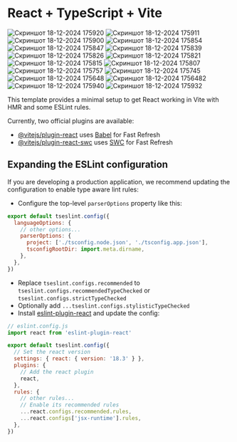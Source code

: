# React + TypeScript + Vite
![Скриншот 18-12-2024 175920](https://github.com/user-attachments/assets/b7383175-eb11-4bbb-8bc2-eb2c018e5bae)
![Скриншот 18-12-2024 175911](https://github.com/user-attachments/assets/fc4fc4b5-5515-4a35-b891-453cd68a59c8)
![Скриншот 18-12-2024 175900](https://github.com/user-attachments/assets/9c0d1af4-3ae8-4289-8ecc-a06feeaca0d3)
![Скриншот 18-12-2024 175854](https://github.com/user-attachments/assets/8145d4df-3760-4ab4-bc2c-289aa43fc375)
![Скриншот 18-12-2024 175847](https://github.com/user-attachments/assets/d17e0db1-15c8-4b39-88a4-db4807e171c1)
![Скриншот 18-12-2024 175839](https://github.com/user-attachments/assets/53ed261a-6bd7-4cef-a3b2-8f40ef743aad)
![Скриншот 18-12-2024 175826](https://github.com/user-attachments/assets/f95524fa-7c98-4b5c-81d6-83de1de5fddc)
![Скриншот 18-12-2024 175821](https://github.com/user-attachments/assets/1e6d68f3-40e5-47b3-8789-dddd6583a172)
![Скриншот 18-12-2024 175815](https://github.com/user-attachments/assets/9a16692b-df59-4902-933b-58c7ffeba63e)
![Скриншот 18-12-2024 175807](https://github.com/user-attachments/assets/0b5092ea-6489-4154-9914-8680220ba0bc)
![Скриншот 18-12-2024 175757](https://github.com/user-attachments/assets/3316d360-029b-4351-9385-7cea8a0e22ba)
![Скриншот 18-12-2024 175745](https://github.com/user-attachments/assets/b9d0c0d6-fe1c-4841-8473-2846694d4292)
![Скриншот 18-12-2024 175648](https://github.com/user-attachments/assets/1a29849d-6806-427d-8d01-8be9ffd720b5)
![Скриншот 18-12-2024 1756482](https://github.com/user-attachments/assets/8c10189f-3461-496e-ad7e-d9646db08dbb)
![Скриншот 18-12-2024 175940](https://github.com/user-attachments/assets/b8f8613c-0daf-4874-9e1d-421064a476ae)
![Скриншот 18-12-2024 175932](https://github.com/user-attachments/assets/f98e4adf-9424-4d15-9d8c-c84817661070)

This template provides a minimal setup to get React working in Vite with HMR and some ESLint rules.

Currently, two official plugins are available:

- [@vitejs/plugin-react](https://github.com/vitejs/vite-plugin-react/blob/main/packages/plugin-react/README.md) uses [Babel](https://babeljs.io/) for Fast Refresh
- [@vitejs/plugin-react-swc](https://github.com/vitejs/vite-plugin-react-swc) uses [SWC](https://swc.rs/) for Fast Refresh

## Expanding the ESLint configuration

If you are developing a production application, we recommend updating the configuration to enable type aware lint rules:

- Configure the top-level `parserOptions` property like this:

```js
export default tseslint.config({
  languageOptions: {
    // other options...
    parserOptions: {
      project: ['./tsconfig.node.json', './tsconfig.app.json'],
      tsconfigRootDir: import.meta.dirname,
    },
  },
})
```

- Replace `tseslint.configs.recommended` to `tseslint.configs.recommendedTypeChecked` or `tseslint.configs.strictTypeChecked`
- Optionally add `...tseslint.configs.stylisticTypeChecked`
- Install [eslint-plugin-react](https://github.com/jsx-eslint/eslint-plugin-react) and update the config:

```js
// eslint.config.js
import react from 'eslint-plugin-react'

export default tseslint.config({
  // Set the react version
  settings: { react: { version: '18.3' } },
  plugins: {
    // Add the react plugin
    react,
  },
  rules: {
    // other rules...
    // Enable its recommended rules
    ...react.configs.recommended.rules,
    ...react.configs['jsx-runtime'].rules,
  },
})
```
